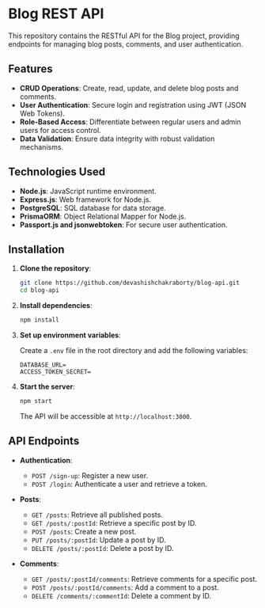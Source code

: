 # Blog REST API

This repository contains the RESTful API for the Blog project, providing endpoints for managing blog posts, comments, and user authentication.

## Features

- **CRUD Operations**: Create, read, update, and delete blog posts and comments.
- **User Authentication**: Secure login and registration using JWT (JSON Web Tokens).
- **Role-Based Access**: Differentiate between regular users and admin users for access control.
- **Data Validation**: Ensure data integrity with robust validation mechanisms.

## Technologies Used

- **Node.js**: JavaScript runtime environment.
- **Express.js**: Web framework for Node.js.
- **PostgreSQL**: SQL database for data storage.
- **PrismaORM**: Object Relational Mapper for Node.js.
- **Passport.js and jsonwebtoken**: For secure user authentication.

## Installation

1. **Clone the repository**:

   ```bash
   git clone https://github.com/devashishchakraborty/blog-api.git
   cd blog-api
   ```

2. **Install dependencies**:

   ```bash
   npm install
   ```

3. **Set up environment variables**:

   Create a `.env` file in the root directory and add the following variables:

   ```env
   DATABASE_URL=
   ACCESS_TOKEN_SECRET=
   ```

4. **Start the server**:

   ```bash
   npm start
   ```

   The API will be accessible at `http://localhost:3000`.

## API Endpoints

- **Authentication**:

  - `POST /sign-up`: Register a new user.
  - `POST /login`: Authenticate a user and retrieve a token.

- **Posts**:

  - `GET /posts`: Retrieve all published posts.
  - `GET /posts/:postId`: Retrieve a specific post by ID.
  - `POST /posts`: Create a new post.
  - `PUT /posts/:postId`: Update a post by ID.
  - `DELETE /posts/:postId`: Delete a post by ID.

- **Comments**:
  - `GET /posts/:postId/comments`: Retrieve comments for a specific post.
  - `POST /posts/:postId/comments`: Add a comment to a post.
  - `DELETE /comments/:commentId`: Delete a comment by ID.
